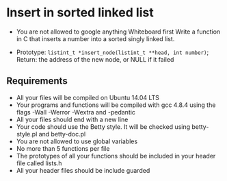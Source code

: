 # Insert in sorted linked list

* You are not allowed to google anything
Whiteboard first
Write a function in C that inserts a number into a sorted singly linked list.

* Prototype: `listint_t *insert_node(listint_t **head, int number)`;
Return: the address of the new node, or NULL if it failed

## Requirements

* All your files will be compiled on Ubuntu 14.04 LTS
* Your programs and functions will be compiled with gcc 4.8.4 using the flags -Wall -Werror -Wextra and -pedantic
* All your files should end with a new line
* Your code should use the Betty style. It will be checked using betty-style.pl and betty-doc.pl
* You are not allowed to use global variables
* No more than 5 functions per file
* The prototypes of all your functions should be included in your header file called lists.h
* All your header files should be include guarded
